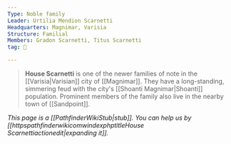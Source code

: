 ```yaml
---
Type: Noble family
Leader: Urtilia Mendion Scarnetti
Headquarters: Magnimar, Varisia
Structure: Familial
Members: Gradon Scarnetti, Titus Scarnetti
tag: 👥

---
```


> **House Scarnetti** is one of the newer families of note in the [[Varisia|Varisian]] city of [[Magnimar]]. They have a long-standing, simmering feud with the city's [[Shoanti Magnimar|Shoanti]] population. Prominent members of the family also live in the nearby town of [[Sandpoint]].



*This page is a [[PathfinderWikiStub|stub]]. You can help us by [[httpspathfinderwikicomwindexphptitleHouse Scarnettiactionedit|expanding it]].*







